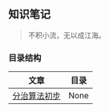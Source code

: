 ## 知识笔记

> 不积小流，无以成江海。

### 目录结构

| 文章             | 目录              |
|:----------------:|:-----------------:|
| [分治算法初步][1] | None              |






<script type="text/javascript" src="/assets/js/TOC.js"></script>
[1]: 分治算法初步.md
